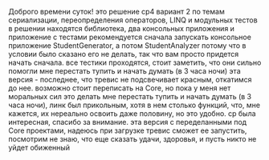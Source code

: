 Доброго времени суток!
это решение ср4 вариант 2 по темам сериализации, переопределения
операторов, LINQ и модульных тестов
в решении находятся библиотека, два консольных приложения 
и приложение с тестами
рекомендуется сначала запускать консольное приложение
StudentGenerator, а потом StudentAnalyzer
потому что в условии было сказано его не делать,
так что вам просто придется начать сначала.
все тестики проходятся, стоит заметить, что они сильно помогли
мне перестать тупить и начать думать (в 3 часа ночи)
эта версия - последнее, что тревис не подсвечивает красным, 
откатимся до нее. возможно стоит переписать на Core, но пока
у меня нет моральных сил это делать
мне перестать тупить и начать думать (в 3 часа ночи), линк был
прикольным, хотя в нем столько функций, что, мне кажется, их 
нереально освоить даже половину, но это удобно. ср была 
интересная, спасибо за внимание.
эта версия с переделанными под Core проектами, надеюсь при
загрузке тревис сможет ее запустить, посмотрим
не знаю, что еще сказать
удачи, здоровья, и пусть никто не уйдет обиженный